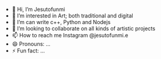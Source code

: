- 👋 Hi, I’m Jesutofunmi
- 👀 I’m interested in Art; both traditional and digital
- 🌱 I’m can write c++, Python and Nodejs
- 💞️ I’m looking to collaborate on all kinds of artistic projects
- 📫 How to reach me Instagram @jesutofunmi.e
- 😄 Pronouns: ...
- ⚡ Fun fact: ...

<!---
tofunmi73/tofunmi73 is a ✨ special ✨ repository because its `README.md` (this file) appears on your GitHub profile.
You can click the Preview link to take a look at your changes.
--->
